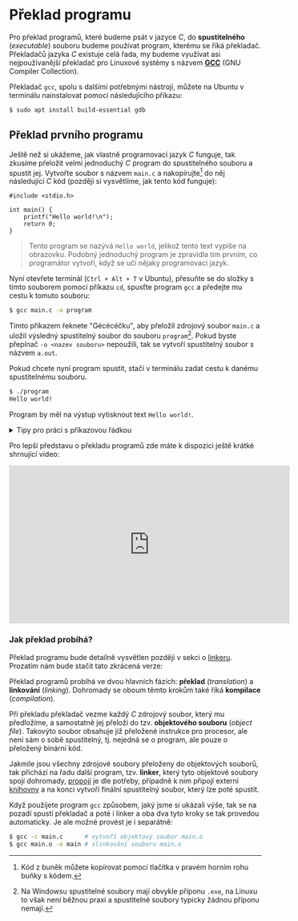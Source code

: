 # Překlad programu
Pro překlad programů, které budeme psát v jazyce *C*, do **spustitelného** (*executable*) souboru
budeme používat program, kterému se říká překladač.
Překladačů jazyka *C* existuje celá řada, my budeme využívat asi nejpoužívanější překladač pro
Linuxové systémy s názvem [**GCC**](https://gcc.gnu.org/) (GNU Compiler Collection). 

Překladač `gcc`, spolu s dalšími potřebnými nástroji, můžete na Ubuntu v terminálu nainstalovat
pomocí následujícího příkazu:
```bash
$ sudo apt install build-essential gdb
```

## Překlad prvního programu
Ještě než si ukážeme, jak vlastně programovací jazyk *C* funguje, tak zkusíme přeložit velmi jednoduchý
*C* program do spustitelného souboru a spustit jej.
Vytvořte soubor s názvem `main.c` a nakopírujte[^1] do něj následující *C* kód (později si vysvětlíme,
jak tento kód funguje):

```c,editable
#include <stdio.h>

int main() {
    printf("Hello world!\n");
    return 0;
}
```

[^1]: Kód z buněk můžete kopírovat pomocí tlačítka <i class="fa fa-copy"></i> v pravém horním rohu
buňky s kódem.

> Tento program se nazývá `Hello world`, jelikož tento text vypíše na obrazovku.
> Podobný jednoduchý program je zpravidla tím prvním, co programátor vytvoří, když se učí nějaký
> programovací jazyk.

Nyní otevřete terminál (`Ctrl + Alt + T` v Ubuntu), přesuňte se do složky s tímto souborem pomocí
příkazu `cd`, spusťte program `gcc` a předejte mu cestu k tomuto souboru:

```bash
$ gcc main.c -o program
```

Tímto příkazem řeknete "Gécécéčku", aby přeložil zdrojový soubor `main.c` a uložil výsledný spustitelný
soubor do souboru `program`[^2]. Pokud byste přepínač `-o <nazev souboru>` nepoužili, tak se vytvoří spustitelný
soubor s názvem `a.out`.

[^2]: Na Windowsu spustitelné soubory mají obvykle příponu `.exe`, na Linuxu to však není běžnou praxí a spustitelné soubory typicky žádnou příponu nemají.

Pokud chcete nyní program spustit, stačí v terminálu zadat cestu k danému spustitelnému souboru.

```bash
$ ./program
Hello world!
```
Program by měl na výstup vytisknout text `Hello world!`.

<details>
<summary>Tipy pro práci s příkazovou řádkou</summary>

- Při psaní programu budete chtít často po úpravě zdrojového kódu opětovně provést překlad a poté
  program spustit. Abyste to provedli v jednom terminálovém příkazu, můžete tyto dva příkazy spojit pomocí `&&`:
    ```bash
    $ gcc main.c -o main && ./main
    ```
    Pokud překlad proběhne úspěšně, tak operátor `&&` zajistí spuštění následujícího příkazu.
- Pokud nechcete příkazy v terminálu psát neustále dokola, šipkou nahoru (&#8593;) můžete vyvolat nedávno
spuštěné příkazy v terminálu.
- Můžete používat i terminál vestavený přímo ve `Visual Studio Code` (`View -> Terminal`).
</details>

Pro lepší představu o překladu programů zde máte k dispozici ještě krátké shrnující video:

<iframe width="560" height="315" src="https://www.youtube.com/embed/Hu7l9NpQ3g8" frameborder="0" allow="accelerometer; autoplay; clipboard-write; encrypted-media; gyroscope; picture-in-picture" allowfullscreen></iframe>

### Jak překlad probíhá?
Překlad programu bude detailně vysvětlen později v sekci o [linkeru](../c/modularizace/linker.md).
Prozatím nám bude stačit tato zkrácená verze:

Překlad programů probíhá ve dvou hlavních fázích: **překlad** (*translation*) a **linkování** (*linking*).
Dohromady se oboum těmto krokům také říká **kompilace** (*compilation*).

Při překladu překladač vezme každý *C* zdrojový soubor, který mu předložíme, a samostatně jej přeloží
do tzv. **objektového souboru** (*object file*). Takovýto soubor obsahuje již přeložené instrukce pro
procesor, ale není sám o sobě spustitelný, tj. nejedná se o program, ale pouze o přeložený binární kód.

Jakmile jsou všechny zdrojové soubory přeloženy do objektových souborů, tak přichází na řadu další
program, tzv. **linker**, který tyto objektové soubory spojí dohromady,
[propojí](https://cs.wikipedia.org/wiki/Linker#Funkce_linkeru) je dle potřeby, případně k nim připojí
externí [knihovny](../c/modularizace/knihovny.md) a na konci vytvoří finální spustitelný soubor, který lze poté
spustit.

Když použijete program `gcc` způsobem, jaký jsme si ukázali výše, tak se na pozadí spustí překladač
a poté i linker a oba dva tyto kroky se tak provedou automaticky. Je ale možné provést je i separátně:
```bash
$ gcc -c main.c      # vytvoří objektový soubor main.o
$ gcc main.o -o main # slinkování souboru main.o 
```
